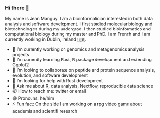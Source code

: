 ### Hi there 👋

My name is Jean Manguy. I am a bioinformatician interested in both data analysis and software development. I first studied molecular biology and biotechnologies during my undergrad. I then studied bioinformatics and computational biology during my master and PhD.  I am French and I am currently working in Dublin, Ireland 🇮🇪.


- 🦠 I’m currently working on genomics and metagenomics analysis projects 
- 🌱 I’m currently learning Rust, R package development and extending Ggplot2 
- 👯 I’m looking to collaborate on peptide and protein sequence analysis, evolution, and software development
- 🤔 I’m looking for help with Rust development
- 💬 Ask me about R, data analysis, Nextflow, reproducible data science
- 📫 How to reach me: twitter or email
- 😄 Pronouns: he/him
- ⚡ Fun fact: On the side I am working on a rpg video game about academia and scientifi research
